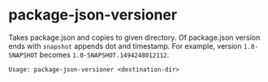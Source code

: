 # package-json-versioner

Takes package.json and copies to given directory. Of package.json version ends with `snapshot` appends dot and timestamp.
For example, version `1.0-SNAPSHOT` becomes `1.0-SNAPSHOT.1494248012112`.

```
Usage: package-json-versioner <destination-dir>
```
